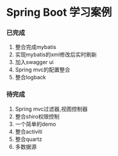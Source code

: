 # Spring Boot 学习案例

### 已完成
1. 整合完成mybatis
2. 实现mybatis的xml修改后实时刷新
3. 加入swagger ui
4. Spring mvc的配置整合
5. 整合logback

### 待完成
1. Spring mvc过滤器,视图控制器
2. 整合shiro权限控制
3. 一个简单的demo
4. 整合activiti
5. 整合quartz
6. 多数据源